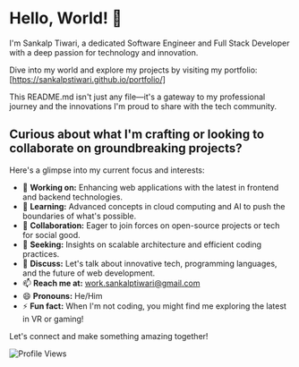 # Hello, World! 👋 

I'm Sankalp Tiwari, a dedicated Software Engineer and Full Stack Developer with a deep passion for technology and innovation.

Dive into my world and explore my projects by visiting my portfolio: [https://sankalpstiwari.github.io/portfolio/]

This README.md isn't just any file—it's a gateway to my professional journey and the innovations I'm proud to share with the tech community.

## Curious about what I'm crafting or looking to collaborate on groundbreaking projects?

Here's a glimpse into my current focus and interests:

- 🔭 **Working on:** Enhancing web applications with the latest in frontend and backend technologies.
- 🌱 **Learning:** Advanced concepts in cloud computing and AI to push the boundaries of what's possible.
- 👯 **Collaboration:** Eager to join forces on open-source projects or tech for social good.
- 🤔 **Seeking:** Insights on scalable architecture and efficient coding practices.
- 💬 **Discuss:** Let's talk about innovative tech, programming languages, and the future of web development.
- 📫 **Reach me at:** work.sankalptiwari@gmail.com
- 😄 **Pronouns:** He/Him
- ⚡ **Fun fact:** When I'm not coding, you might find me exploring the latest in VR or gaming!

Let's connect and make something amazing together!

![Profile Views](https://komarev.com/ghpvc/?username=SankalpSTiwari&label=Views&color=blue&style=plastic)
